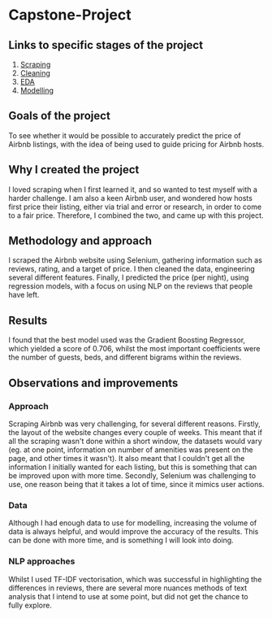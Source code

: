 # Capstone-Project

## Links to specific stages of the project
1. [Scraping](https://github.com/noahbernstein/Capstone-Project/blob/master/Scraping.ipynb)
2. [Cleaning](https://github.com/noahbernstein/Capstone-Project/blob/master/Cleaning.ipynb)
3. [EDA](https://github.com/noahbernstein/Capstone-Project/blob/master/EDA.ipynb)
4. [Modelling](https://github.com/noahbernstein/Capstone-Project/blob/master/Modelling.ipynb)

## Goals of the project
To see whether it would be possible to accurately predict the price of Airbnb listings, with the idea of being used to guide pricing for Airbnb hosts.

## Why I created the project
I loved scraping when I first learned it, and so wanted to test myself with a harder challenge. I am also a keen Airbnb user, and wondered how hosts first price their listing, either via trial and error or research, in order to come to a fair price. Therefore, I combined the two, and came up with this project.

## Methodology and approach
I scraped the Airbnb website using Selenium, gathering information such as reviews, rating, and a target of price. I then cleaned the data, engineering several different features. Finally, I predicted the price (per night), using regression models, with a focus on using NLP on the reviews that people have left.

## Results
I found that the best model used was the Gradient Boosting Regressor, which yielded a score of 0.706, whilst the most important coefficients were the number of guests, beds, and different bigrams within the reviews.

## Observations and improvements
### Approach
Scraping Airbnb was very challenging, for several different reasons. Firstly, the layout of the website changes every couple of weeks. This meant that if all the scraping wasn't done within a short window, the datasets would vary (eg. at one point, information on number of amenities was present on the page, and other times it wasn't). It also meant that I couldn't get all the information I initially wanted for each listing, but this is something that can be improved upon with more time. Secondly, Selenium was challenging to use, one reason being that it takes a lot of time, since it mimics user actions.

### Data
Although I had enough data to use for modelling, increasing the volume of data is always helpful, and would improve the accuracy of the results. This can be done with more time, and is something I will look into doing.

### NLP approaches
Whilst I used TF-IDF vectorisation, which was successful in highlighting the differences in reviews, there are several more nuances methods of text analysis that I intend to use at some point, but did not get the chance to fully explore.
